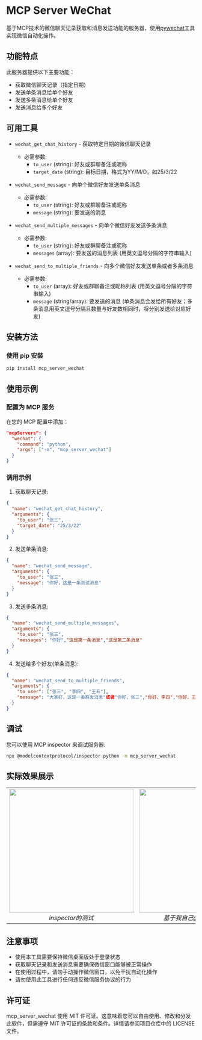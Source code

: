 # MCP Server WeChat
基于MCP技术的微信聊天记录获取和消息发送功能的服务器，使用[pywechat](https://github.com/Hello-Mr-Crab/pywechat)工具实现微信自动化操作。

## 功能特点
此服务器提供以下主要功能：
- 获取微信聊天记录（指定日期）
- 发送单条消息给单个好友
- 发送多条消息给单个好友 
- 发送消息给多个好友

## 可用工具
- `wechat_get_chat_history` - 获取特定日期的微信聊天记录
  - 必需参数:
    - `to_user` (string): 好友或群聊备注或昵称
    - `target_date` (string): 目标日期，格式为YY/M/D，如25/3/22

- `wechat_send_message` - 向单个微信好友发送单条消息
  - 必需参数:
    - `to_user` (string): 好友或群聊备注或昵称
    - `message` (string): 要发送的消息

- `wechat_send_multiple_messages` - 向单个微信好友发送多条消息
  - 必需参数:
    - `to_user` (string): 好友或群聊备注或昵称
    - `messages` (array): 要发送的消息列表 (用英文逗号分隔的字符串输入)

- `wechat_send_to_multiple_friends` - 向多个微信好友发送单条或者多条消息
  - 必需参数:
    - `to_user` (array): 好友或群聊备注或昵称列表 (用英文逗号分隔的字符串输入)
    - `message` (string/array): 要发送的消息 (单条消息会发给所有好友；多条消息用英文逗号分隔且数量与好友数相同时，将分别发送给对应好友)

## 安装方法

### 使用 pip 安装

```bash
pip install mcp_server_wechat
```

## 使用示例

### 配置为 MCP 服务

在您的 MCP 配置中添加：

```json
"mcpServers": {
  "wechat": {
    "command": "python",
    "args": ["-m", "mcp_server_wechat"]
  }
}
```

### 调用示例

1. 获取聊天记录:
```json
{
  "name": "wechat_get_chat_history",
  "arguments": {
    "to_user": "张三",
    "target_date": "25/3/22"
  }
}
```

2. 发送单条消息:
```json
{
  "name": "wechat_send_message",
  "arguments": {
    "to_user": "张三",
    "message": "你好，这是一条测试消息"
  }
}
```

3. 发送多条消息:
```json
{
  "name": "wechat_send_multiple_messages",
  "arguments": {
    "to_user": "张三",
    "messages": "你好","这是第一条消息","这是第二条消息"
  }
}
```

4. 发送给多个好友(单条消息):
```json
{
  "name": "wechat_send_to_multiple_friends",
  "arguments": {
    "to_user": ["张三", "李四", "王五"],
    "message": "大家好，这是一条群发消息"或者"你好，张三","你好，李四","你好，王五"
  }
}
```

## 调试

您可以使用 MCP inspector 来调试服务器:

```bash
npx @modelcontextprotocol/inspector python -m mcp_server_wechat
```

## 实际效果展示

<table>
  <tr>
    <td align="center" width="50%">
      <img src="https://raw.githubusercontent.com/panxingfeng/mcp_server_wechat/main/测试.png" width="330" /><br>
      <em>inspector的测试</em>
    </td>
    <td align="center" width="50%">
      <img src="https://raw.githubusercontent.com/panxingfeng/mcp_server_wechat/main/多工具测试.gif" width="330" /><br>
      <em>基于我自己<a href="https://github.com/panxingfeng/chat_mcp">chat_mcp</a>的测试</em>
    </td>
  </tr>
</table>

## 注意事项

- 使用本工具需要保持微信桌面版处于登录状态
- 获取聊天记录和发送消息需要确保微信窗口能够被正常操作
- 在使用过程中，请勿手动操作微信窗口，以免干扰自动化操作
- 请勿使用此工具进行任何违反微信服务协议的行为

## 许可证

mcp_server_wechat 使用 MIT 许可证。这意味着您可以自由使用、修改和分发此软件，但需遵守 MIT 许可证的条款和条件。详情请参阅项目仓库中的 LICENSE 文件。
